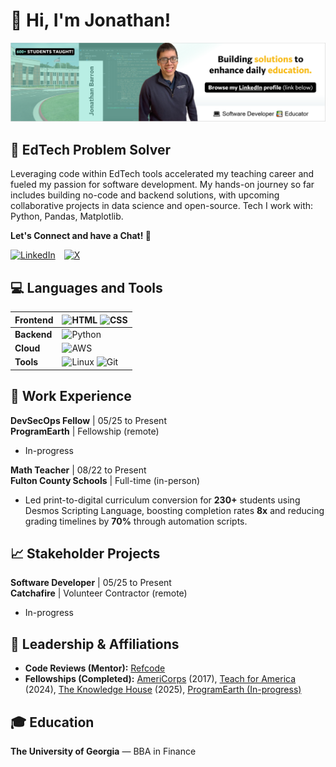 # 👋 Hi, I'm Jonathan!

![Browse my LinkedIn profile. (link below)](assets/photo_banner_linkedin.PNG)

## 🧠 EdTech Problem Solver

Leveraging code within EdTech tools accelerated my teaching career and fueled my passion for software development. My hands-on journey so far includes building no-code and backend solutions, with upcoming collaborative projects in data science and open-source. Tech I work with: Python, Pandas, Matplotlib.

**Let's Connect and have a Chat! 💬**

<a href="https://www.linkedin.com/in/barronbytes/" title="Updates on LinkedIn"><img style="padding-right:10px;" src="https://img.shields.io/badge/LinkedIn-0077B5?style=for-the-badge" alt="LinkedIn"></a>
<a href="https://x.com/barronbytes" title="Posts on X"><img style="padding-right:10px;" src="https://img.shields.io/badge/Twitter-dedede?style=for-the-badge&logo=x&labelColor=black" alt="X"></a>

## 💻 Languages and Tools

| **Frontend** | <img width="30" src="https://cdn.jsdelivr.net/gh/devicons/devicon/icons/html5/html5-plain.svg" title="HTML"> <img width="30" src="https://cdn.jsdelivr.net/gh/devicons/devicon/icons/css3/css3-plain.svg" title="CSS"> |
|----------|----------|
| **Backend**  | <img width="30" src="https://cdn.jsdelivr.net/gh/devicons/devicon/icons/python/python-plain.svg" title="Python"> |
| **Cloud**    | <img width="30" src="https://cdn.jsdelivr.net/gh/devicons/devicon/icons/amazonwebservices/amazonwebservices-original-wordmark.svg" title="AWS"> |
| **Tools**    | <img width="30" src="https://cdn.jsdelivr.net/gh/devicons/devicon/icons/linux/linux-original.svg" title="Linux"> <img width="30" src="https://cdn.jsdelivr.net/gh/devicons/devicon/icons/git/git-original.svg" title="Git"> |

## 💼 Work Experience

**DevSecOps Fellow** | 05/25 to Present<br>
**ProgramEarth** | Fellowship (remote)
* In-progress

**Math Teacher** | 08/22 to Present<br>
**Fulton County Schools** | Full-time (in-person)
* Led print-to-digital curriculum conversion for **230+** students using Desmos Scripting Language, boosting completion rates **8x** and reducing grading timelines by **70%** through automation scripts.

## 📈 Stakeholder Projects

**Software Developer** | 05/25 to Present<br>
**Catchafire** | Volunteer Contractor (remote)
* In-progress

## 🏅 Leadership & Affiliations

* **Code Reviews (Mentor):** [Refcode](https://refcode.org/)
* **Fellowships (Completed):** [AmeriCorps](https://www.americorps.gov/) (2017), [Teach for America](https://www.teachforamerica.org/) (2024), [The Knowledge House](https://www.theknowledgehouse.org/) (2025), [ProgramEarth (In-progress)](https://www.programearth.org/)

## 🎓 Education

**The University of Georgia** — BBA in Finance
